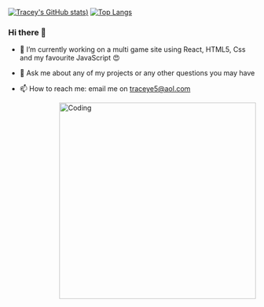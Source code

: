 [![Tracey's GitHub stats](https://github-readme-stats.vercel.app/api?username=Tracey-E&show_icons=true&theme=radical))](https://github.com/Tracey-E/github-readme-stats)
[![Top Langs](https://github-readme-stats.vercel.app/api/top-langs/?username=Tracey-E&layout=compact)](https://github.com/Tracey-E/github-readme-stats)


### Hi there 👋


- 🔭 I’m currently working on a multi game site using React, HTML5, Css and my favourite JavaScript :heart_eyes:

- 💬 Ask me about any of my projects or any other questions you may have

- 📫 How to reach me: email me  on traceye5@aol.com


  <img align="right" alt="Coding" width="400" src="https://tenor.com/view/code-coding-programming-computer-science-programming-language-gif-16596559 ">

